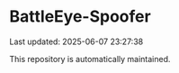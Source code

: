 # BattleEye-Spoofer

Last updated: 2025-06-07 23:27:38

This repository is automatically maintained.
